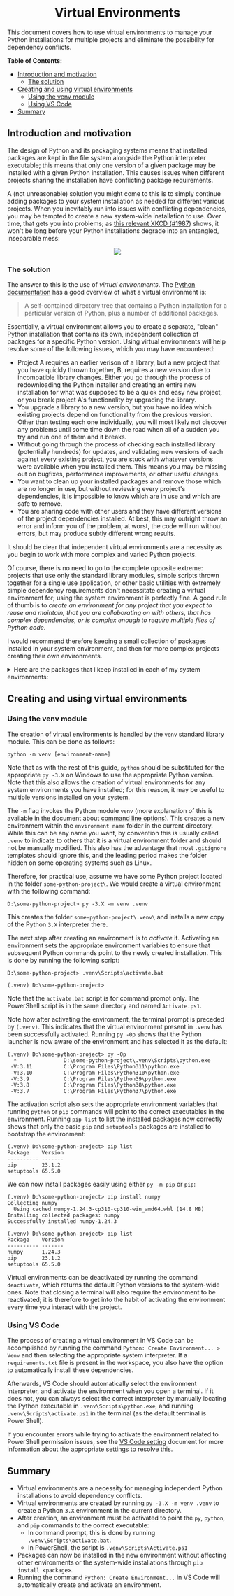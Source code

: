 <h1 align='center'>Virtual Environments</h1>

<!-- <h6 align='center'>How to avoid creating problems for your future self</h6> TODO: better subtitle -->

This document covers how to use virtual environments to manage your Python installations for multiple projects and eliminate the possibility for dependency conflicts.

**Table of Contents:**
- [Introduction and motivation](#introduction-and-motivation)
  - [The solution](#the-solution)
- [Creating and using virtual environments](#creating-and-using-virtual-environments)
  - [Using the venv module](#using-the-venv-module)
  - [Using VS Code](#using-vs-code)
- [Summary](#summary)


## Introduction and motivation

The design of Python and its packaging systems means that installed packages are kept in the file system alongside the Python interpreter executable; this means that only one version of a given package may be installed with a given Python installation. This causes issues when different projects sharing the installation have conflicting package requirements.

A (not unreasonable) solution you might come to this is to simply continue adding packages to your system installation as needed for different various projects. When you inevitably run into issues with conflicting dependencies, you may be tempted to create a new system-wide installation to use. Over time, that gets you into problems; as [this relevant XKCD (#1987)](https://xkcd.com/1987/) shows, it won't be long before your Python installations degrade into an entangled, inseparable mess:

<p align="center">

<img src="https://imgs.xkcd.com/comics/python_environment.png">

</p>

### The solution

The answer to this is the use of *virtual environments*. The [Python documentation](https://docs.python.org/3/tutorial/venv.html) has a good overview of what a virtual environment is:

> A self-contained directory tree that contains a Python installation for a particular version of Python, plus a number of additional packages.

Essentially, a virtual environment allows you to create a separate, "clean" Python installation that contains its own, independent collection of packages for a specific Python version. Using virtual environments will help resolve some of the following issues, which you may have encountered:

- Project A requires an earlier verison of a library, but a new project that you have quickly thrown together, B, requires a new version due to incompatible library changes. Either you go through the process of redownloading the Python installer and creating an entire new installation for what was supposed to be a quick and easy new project, or you break project A's functionality by upgrading the library.
- You upgrade a library to a new version, but you have no idea which existing projects depend on functionality from the previous version. Other than testing each one individually, you will most likely not discover any problems until some time down the road when all of a sudden you try and run one of them and it breaks.
- Without going through the process of checking each installed library (potentially hundreds) for updates, and validating new versions of each against every existing project, you are stuck with whatever versions were available when you installed them. This means you may be missing out on bugfixes, performance improvements, or other useful changes.
- You want to clean up your installed packages and remove those which are no longer in use, but without reviewing every project's dependencies, it is impossible to know which are in use and which are safe to remove.
- You are sharing code with other users and they have different versions of the project dependencies installed. At best, this may outright throw an error and inform you of the problem; at worst, the code will run without errors, but may produce subtly different wrong results.

It should be clear that independent virtual environments are a necessity as you begin to work with more complex and varied Python projects.

Of course, there is no need to go to the complete opposite extreme: projects that use only the standard library modules, simple scripts thrown together for a single use application, or other basic utilities with extremely simple dependency requirements don't necessitate creating a virtual environment for; using the system environment is perfectly fine. A good rule of thumb is to *create an environment for any project that you expect to reuse and maintain, that you are collaborating on with others, that has complex dependencies, or is complex enough to require multiple files of Python code*.

I would recommend therefore keeping a small collection of packages installed in your system environment, and then for more complex projects creating their own environments.

<details>

<summary>Here are the packages that I keep installed in each of my system environments:</summary>

- `numpy` for efficient array operations and mathematical data processing.
- `scipy` for other general-purpose scientific computing.
- `pandas` for data storage and manipulation.
- `matplotlib` for graphing and visualising data.
- `flake8` for linting.
- `mypy` for type checking.
- `black` for code formatting.
- `pytest` to run tests.
- `attrs` for an alternative to the standard library `dataclass`.
- `notebook` for Jupyter Notebooks.
- `ipython` for the interactive Python kernel (what powers the "cells" in Jupyter notebooks).
- `wheel` for building packages.

While the dependencies for all of these do add up to a large collection of installed packages (over 100, most from `notebook`), the important thing is that there are no complex dependency relationships.

Do note that these packages are specific to my use case, and the Python code I write most often involves these libraries. For someone else who often writes quick scripts for HTTP requests, the `requests` library would be an obvious candidate for a system-wide package, while mathematics focused libraries like NumPy and SciPy would probably not be justified.

</details>

## Creating and using virtual environments

### Using the venv module

The creation of virtual environments is handled by the `venv` standard library module. This can be done as follows:

```
python -m venv [environment-name]
```

Note that as with the rest of this guide, `python` should be substituted for the appropriate `py -3.X` on Windows to use the appropriate Python version. Note that this also allows the creation of virtual environments for any system environments you have installed; for this reason, it may be useful to multiple versions installed on your system.

The `-m` flag invokes the Python module `venv` (more explanation of this is available in the document about [command line options](/practical-matters/command-line-usage-and-pip.md)). This creates a new environment within the `environment name` folder in the current directory. While this can be any name you want, by convention this is usually called `.venv` to indicate to others that it is a virtual environment folder and should not be manually modified. This also has the advantage that most `.gitignore` templates should ignore this, and the leading period makes the folder hidden on some operating systems such as Linux.

Therefore, for practical use, assume we have some Python project located in the folder `some-python-project\`. We would create a virtual environment with the following command:

```
D:\some-python-project> py -3.X -m venv .venv
```

This creates the folder `some-python-project\.venv\` and installs a new copy of the Python `3.X` interpreter there.

The next step after creating an environment is to *activate* it. Activating an environment sets the appropriate environment variables to ensure that subsequent Python commands point to the newly created installation. This is done by running the following script:

```
D:\some-python-project> .venv\Scripts\activate.bat

(.venv) D:\some-python-project> 
```

Note that the `activate.bat` script is for command prompt only. The PowerShell script is in the same directory and named `Activate.ps1`.

Note how after activating the environment, the terminal prompt is preceded by `(.venv)`. This indicates that the virtual environment present in `.venv` has been successfully activated. Running `py -0p` shows that the Python launcher is now aware of the environment and has selected it as the default:

```
(.venv) D:\some-python-project> py -0p
  *               D:\some-python-project\.venv\Scripts\python.exe
 -V:3.11          C:\Program Files\Python311\python.exe
 -V:3.10          C:\Program Files\Python310\python.exe
 -V:3.9           C:\Program Files\Python39\python.exe
 -V:3.8           C:\Program Files\Python38\python.exe
 -V:3.7           C:\Program Files\Python37\python.exe
```

The activation script also sets the appropriate environment variables that running `python` or `pip` commands will point to the correct executables in the environment. Running `pip list` to list the installed packages now correctly shows that only the basic `pip` and `setuptools` packages are installed to bootstrap the environment:

```
(.venv) D:\some-python-project> pip list
Package    Version
---------- -------
pip        23.1.2
setuptools 65.5.0
```

We can now install packages easily using either `py -m pip` or `pip`:

```
(.venv) D:\some-python-project> pip install numpy
Collecting numpy
  Using cached numpy-1.24.3-cp310-cp310-win_amd64.whl (14.8 MB)
Installing collected packages: numpy
Successfully installed numpy-1.24.3

(.venv) D:\some-python-project> pip list
Package    Version
---------- -------
numpy      1.24.3
pip        23.1.2
setuptools 65.5.0
```

Virtual environments can be deactivated by running the command `deactivate`, which returns the default Python versions to the system-wide ones. Note that closing a terminal will also require the environment to be reactivated; it is therefore to get into the habit of activating the environment every time you interact with the project.

### Using VS Code

The process of creating a virtual environment in VS Code can be accomplished by running the command `Python: Create Environment... > Venv` and then selecting the appropriate system interpreter. If a `requirements.txt` file is present in the workspace, you also have the option to automatically install these dependencies.

Afterwards, VS Code should automatically select the environment interpreter, and activate the environment when you open a terminal. If it does not, you can always select the correct interpreter by manually locating the Python executable in `.venv\Scripts\python.exe`, and running `.venv\Scripts\activate.ps1` in the terminal (as the default terminal is PowerShell).

If you encounter errors while trying to activate the environment related to PowerShell permission issues, see the [VS Code setting](/practical-matters/vs-code-settings) document for more information about the appropriate settings to resolve this.

## Summary

- Virtual environments are a necessity for managing independent Python installations to avoid dependency conflicts.
- Virtual environments are created by running `py -3.X -m venv .venv` to create a Python `3.X` environment in the current directory.
- After creation, an environment must be activated to point the `py`, `python`, and `pip` commands to the correct executable:
  - In command prompt, this is done by running `.venv\Scripts\activate.bat`.
  - In PowerShell, the script is `.venv\Scripts\Activate.ps1`
- Packages can now be installed in the new environment without affecting other environments or the system-wide installations through `pip install <package>`.
- Running the command `Python: Create Environment...` in VS Code will automatically create and activate an environment.
